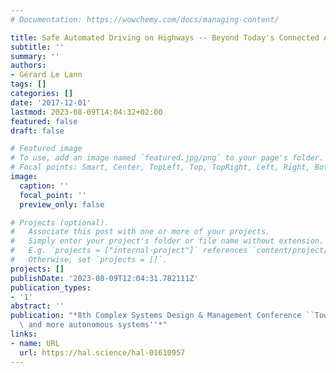 ```yaml
---
# Documentation: https://wowchemy.com/docs/managing-content/

title: Safe Automated Driving on Highways -- Beyond Today's Connected Autonomous Vehicles
subtitle: ''
summary: ''
authors:
- Gérard Le Lann
tags: []
categories: []
date: '2017-12-01'
lastmod: 2023-08-09T14:04:32+02:00
featured: false
draft: false

# Featured image
# To use, add an image named `featured.jpg/png` to your page's folder.
# Focal points: Smart, Center, TopLeft, Top, TopRight, Left, Right, BottomLeft, Bottom, BottomRight.
image:
  caption: ''
  focal_point: ''
  preview_only: false

# Projects (optional).
#   Associate this post with one or more of your projects.
#   Simply enter your project's folder or file name without extension.
#   E.g. `projects = ["internal-project"]` references `content/project/deep-learning/index.md`.
#   Otherwise, set `projects = []`.
projects: []
publishDate: '2023-08-09T12:04:31.782111Z'
publication_types:
- '1'
abstract: ''
publication: "*8th Complex Systems Design & Management Conference ``Towards smarter\
  \ and more autonomous systems''*"
links:
- name: URL
  url: https://hal.science/hal-01610957
---
```

